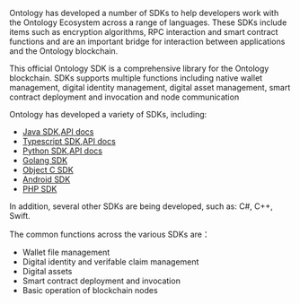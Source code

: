 
Ontology has developed a number of SDKs to help developers work with the Ontology Ecosystem across a range of languages. These SDKs include items such as encryption algorithms, RPC interaction and smart contract functions and are an important bridge for interaction between applications and the Ontology blockchain.

This official Ontology SDK is a comprehensive library for the Ontology blockchain. SDKs supports multiple functions including native wallet management, digital identity management, digital asset management, smart contract deployment and invocation and node communication

Ontology has developed a variety of SDKs, including:

* [Java SDK](https://github.com/ontio/ontology-java-sdk),[API docs](https://apidoc.ont.io/javasdk/)
* [Typescript SDK](https://github.com/ontio/ontology-ts-sdk),[API docs](https://apidoc.ont.io/tssdk/)
* [Python SDK](https://github.com/ontio/ontology-python-sdk),[API docs](https://apidoc.ont.io/pythonsdk/)
* [Golang SDK](https://github.com/ontio/ontology-go-sdk)
* [Object C SDK](https://github.com/ontio-community/ontology-oc-sdk)
* [Android SDK](https://github.com/ontio-community/ontology-andriod-sdk)
* [PHP SDK ](https://github.com/ontio-community/ontology-php-sdk)

In addition, several other SDKs are being developed, such as: C#, C++, Swift.

The common functions across the various SDKs are：

* Wallet file management
* Digital identity and verifable claim management
* Digital assets
* Smart contract deployment and invocation
* Basic operation of blockchain nodes 




 